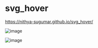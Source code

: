 # svg_hover
https://nithya-sugumar.github.io/svg_hover/

![image](https://user-images.githubusercontent.com/103504901/212027627-48621262-a328-42c9-b582-9008f31ec98f.png)

![image](https://user-images.githubusercontent.com/103504901/212030434-6c14d3b7-0237-4ded-b0b6-5c9be44a158d.png)

